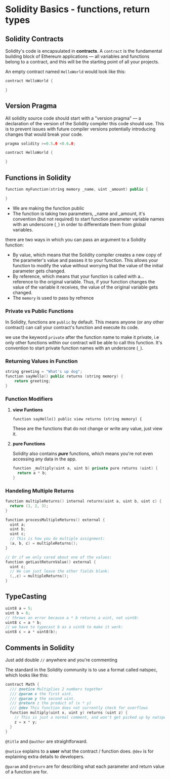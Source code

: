 # Solidity Basics - functions, return types

## Solidity Contracts

Solidity's code is encapsulated in **contracts**. A `contract` is the fundamental building block of Ethereum applications — all variables and functions belong to a contract, and this will be the starting point of all your projects.

An empty contract named `HelloWorld` would look like this:

```c++
contract HelloWorld {

}
```

## **Version Pragma**

All solidity source code should start with a "version pragma" — a declaration of the version of the Solidity compiler this code should use. This is to prevent issues with future compiler versions potentially introducing changes that would break your code.

```c++
pragma solidity >=0.5.0 <0.6.0;

contract HelloWorld {

}

```

## Functions in Solidity

```c++
function myFunction(string memory _name, uint _amount) public {

}
```

- We are making the function public
- The function is taking two parameters, _name and \_amount, it's convention (but not required) to start function parameter variable names with an underscore (`_`) in order to differentiate them from global variables.

there are two ways in which you can pass an argument to a Solidity function:

- By value, which means that the Solidity compiler creates a new copy of the parameter's value and passes it to your function. This allows your function to modify the value without worrying that the value of the initial parameter gets changed.
- By reference, which means that your function is called with a... reference to the original variable. Thus, if your function changes the value of the variable it receives, the value of the original variable gets changed.
- The `memory` is used to pass by refrence

### Private vs Public Functions

In Solidity, functions are `public` by default. This means anyone (or any other contract) can call your contract's function and execute its code.

we use the keyword `private` after the function name to make it private, i.e only other functions within our contract will be able to call this function. It's convention to start private function names with an underscore (`_`).

### Returning Values in Function

```c++
string greeting = "What's up dog";
function sayHello() public returns (string memory) {
	return greeting;
}
```

### Function Modifiers

1. **view Funtions**

   `function sayHello() public view returns (string memory) {`

   These are the functions that do not change or write any value, just view it.

2. **pure Functions**

   Solidity also contains **_pure_** functions, which means you're not even accessing any data in the app.

   ```c++
   function _multiply(uint a, uint b) private pure returns (uint) {
     return a * b;
   }
   ```

### Handeling Multiple Returns

```c++
function multipleReturns() internal returns(uint a, uint b, uint c) {
  return (1, 2, 3);
}

function processMultipleReturns() external {
  uint a;
  uint b;
  uint c;
  // This is how you do multiple assignment:
  (a, b, c) = multipleReturns();
}

// Or if we only cared about one of the values:
function getLastReturnValue() external {
  uint c;
  // We can just leave the other fields blank:
  (,,c) = multipleReturns();
}
```

## TypeCasting

```c++
uint8 a = 5;
uint b = 6;
// throws an error because a * b returns a uint, not uint8:
uint8 c = a * b;
// we have to typecast b as a uint8 to make it work:
uint8 c = a * uint8(b);
```

## Comments in Solidity

Just add double `//` anywhere and you're commenting

The standard in the Solidity community is to use a format called natspec, which looks like this:

```c++
contract Math {
  /// @notice Multiplies 2 numbers together
  /// @param x the first uint.
  /// @param y the second uint.
  /// @return z the product of (x * y)
  /// @dev This function does not currently check for overflows
  function multiply(uint x, uint y) returns (uint z) {
    // This is just a normal comment, and won't get picked up by natspec
    z = x * y;
  }
}
```

`@title` and `@author` are straightforward.

`@notice` explains to a **user** what the contract / function does. `@dev` is for explaining extra details to developers.

`@param` and `@return` are for describing what each parameter and return value of a function are for.

